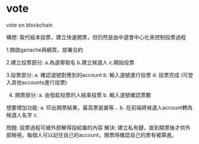 # vote
vote on blockchain

構想: 取代紙本投票，建立快速開票，但仍然是由中選會中心化來控制投票過程

1.開啟ganache與網頁，部署合約

2.建立投票部分:
  a.為選舉取名
  b.建立候選人
  c.開始投票
  
3.投票部分:
  a. 確認選號對應到的account
  b. 輸入選號進行投票
  d. 投票完成
     (可登入其他accounts進行投票)

4. 開票部分:
  a. 由發起投票的人結束投票
  b. 輸入選號確認票數

想要增加功能: a. 印出開票結果，最高票是誰等...
             b. 在前端將候選人account轉為候選人名字
             c. 

問題: 投票過程可被外部解得投給誰的內容
解決: 建立私有鏈，直到開票後才供外部檢視，每個人可以記住自己的account，開票時確認自己的票有被算進。


